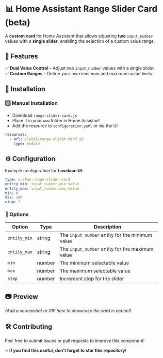 
# 📊 Home Assistant Range Slider Card  (beta)

A **custom card** for Home Assistant that allows adjusting **two** `input_number` values with a **single slider**, enabling the selection of a custom value range.  

## 🚀 Features  
✅ **Dual Value Control** – Adjust two `input_number` values with a single slider.  
✅ **Custom Ranges** – Define your own minimum and maximum value limits.  


## 📌 Installation  

### 1️⃣ Manual Installation  
- Download `range-slider-card.js`  
- Place it in your `www` folder in Home Assistant  
- Add the resource to `configuration.yaml` or via the UI  

```yaml
resources:
  - url: /local/range-slider-card.js
    type: module
```



## ⚙️ Configuration  

Example configuration for **Lovelace UI**:  

```yaml
type: custom:range-slider-card
entity_min: input_number.min_value
entity_max: input_number.max_value
min: 0
max: 100
step: 1

```

### 🔧 Options  

| Option       | Type   | Description |
|-------------|--------|-------------|
| `entity_min` | string | The `input_number` entity for the minimum value |
| `entity_max` | string | The `input_number` entity for the maximum value |
| `min`       | number | The minimum selectable value |
| `max`       | number | The maximum selectable value |
| `step`      | number | Increment step for the slider |


## 📷 Preview  
*(Add a screenshot or GIF here to showcase the card in action!)*  

## 🛠️ Contributing  
Feel free to submit issues or pull requests to improve this component!  

⭐ **If you find this useful, don't forget to star this repository!**  
